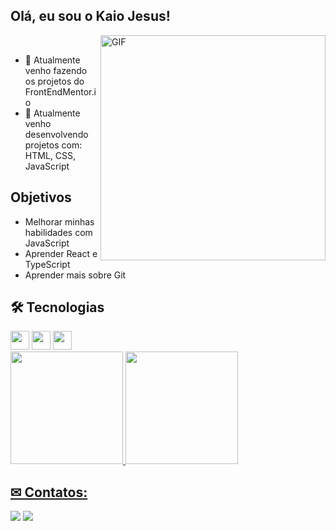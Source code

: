 ## Olá, eu sou o Kaio Jesus!

<!---
- Web illustrations by Storyset ( https://storyset.com/web )
--->
<img align="right" alt="GIF" src="https://user-images.githubusercontent.com/90595158/211714560-d889e973-e44e-45bb-a4f1-6901c269837b.svg" width="360px"/>


<!---
<img align="right" alt="GIF" src="https://user-images.githubusercontent.com/90595158/211714560-d889e973-e44e-45bb-a4f1-6901c269837b.svg" width="360px"/>
--->


<br>

- 🔭 Atualmente venho fazendo os projetos do FrontEndMentor.io
- 🌱 Atualmente venho desenvolvendo projetos com: HTML, CSS, JavaScript

## Objetivos

- Melhorar minhas habilidades com JavaScript
- Aprender React e TypeScript
- Aprender mais sobre Git

## 🛠 Tecnologias

<div>
  <img src="https://cdn.jsdelivr.net/gh/devicons/devicon/icons/html5/html5-original.svg" height="30px" width="30px"/>
  <img src="https://cdn.jsdelivr.net/gh/devicons/devicon/icons/css3/css3-original.svg" height="30px" width="30px" />
  <img src="https://cdn.jsdelivr.net/gh/devicons/devicon/icons/javascript/javascript-original.svg" height="30px" width="30px" />
</div>

<div>
  <a href="https://github.com/KaioJesus">
  <img height="180em" src="https://github-readme-stats.vercel.app/api/top-langs/?username=KaioJesus&layout=compact&langs_count=7&theme=dracula"/>
  <img height="180em" src="https://github-readme-stats.vercel.app/api?username=KaioJesus&show_icons=true&theme=dracula&include_all_commits=true&count_private=true"/>
</div>

## ✉ Contatos:

<div>
  <a href = "kaiojesus41@gmail.com"><img src="https://img.shields.io/badge/Gmail-D14836?style=for-the-badge&logo=gmail&logoColor=white" target="_blank"></a>
  <a href="https://www.linkedin.com/in/kaio-jesus/" target="_blank"><img src="https://img.shields.io/badge/-LinkedIn-%230077B5?style=for-the-badge&logo=linkedin&logoColor=white" target="_blank"></a>   
</div>
